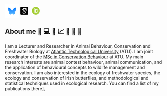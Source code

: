 <!--
**martingammell/martingammell** is a ✨ _special_ ✨ repository because its `README.md` (this file) appears on your GitHub profile.
-->

[<img alt="Bluesky" width="45px" align="center" src="/images/bluesky_media_kit_logo_3.png" />](https://bsky.app/profile/mgammell.bsky.social) [<img alt="Google Scholar" width="25px" align="center" src="/images/google-scholar-square.svg" />](https://scholar.google.com/citations?user=6JogLIoAAAAJ&hl=en)&nbsp;&nbsp;&nbsp;[<img alt="ORCID" width="25px" align="center" src="/images/ORCID-iD_icon_vector.svg" />](https://orcid.org/0000-0001-9663-8989)

## About me :butterfly: :computer: :deer: :chart_with_upwards_trend: :microscope: :seal: :telescope:
I am a Lecturer and Researcher in Animal Behaviour, Conservation and Freshwater Biology at [Atlantic Technological University](https://www.atu.ie/) (ATU). I am joint coordinator of the [MSc in Conservation Behaviour](https://www.atu.ie/courses/master-of-science-conservation-behaviour) at ATU. My main research interests are animal contest behaviour, animal communication, and the application of behavioural concepts to wildlife management and conservation. I am also interested in the ecology of freshwater species, the ecology and conservation of Irish butterflies, and methodological and statistical techniques used in ecological research. You can find a list of my publications [here]<a href="https:://github.com/martingammell/publications/README.md">.

